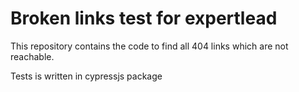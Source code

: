 # Broken links test for expertlead

This repository contains the code to find all 404 links which are not reachable.

Tests is written in cypressjs package